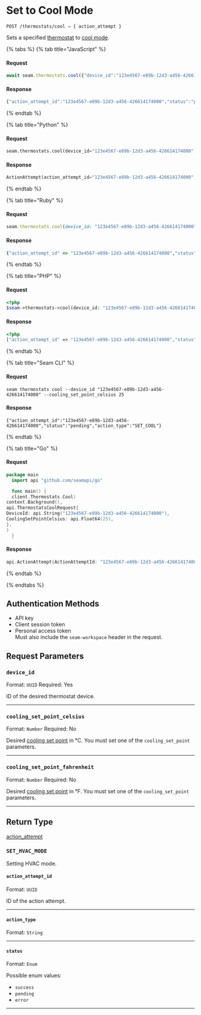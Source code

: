 # Set to Cool Mode

```
POST /thermostats/cool ⇒ { action_attempt }
```

Sets a specified [thermostat](https://docs.seam.co/latest/capability-guides/thermostats) to [cool mode](https://docs.seam.co/latest/capability-guides/thermostats/configure-current-climate-settings).

{% tabs %}
{% tab title="JavaScript" %}
#### Request

```javascript
await seam.thermostats.cool({"device_id":"123e4567-e89b-12d3-a456-426614174000","cooling_set_point_celsius":25})
```

#### Response

```javascript
{"action_attempt_id":"123e4567-e89b-12d3-a456-426614174000","status":"pending","action_type":"SET_COOL"}
```
{% endtab %}

{% tab title="Python" %}
#### Request

```python
seam.thermostats.cool(device_id="123e4567-e89b-12d3-a456-426614174000", cooling_set_point_celsius=25)
```

#### Response

```python
ActionAttempt(action_attempt_id="123e4567-e89b-12d3-a456-426614174000", status="pending", action_type="SET_COOL")
```
{% endtab %}

{% tab title="Ruby" %}
#### Request

```ruby
seam.thermostats.cool(device_id: "123e4567-e89b-12d3-a456-426614174000", cooling_set_point_celsius: 25)
```

#### Response

```ruby
{"action_attempt_id" => "123e4567-e89b-12d3-a456-426614174000","status" => "pending","action_type" => "SET_COOL"}
```
{% endtab %}

{% tab title="PHP" %}
#### Request

```php
<?php
$seam->thermostats->cool(device_id: "123e4567-e89b-12d3-a456-426614174000",cooling_set_point_celsius: 25)
```

#### Response

```php
<?php
["action_attempt_id" => "123e4567-e89b-12d3-a456-426614174000","status" => "pending","action_type" => "SET_COOL"]
```
{% endtab %}

{% tab title="Seam CLI" %}
#### Request

```seam_cli
seam thermostats cool --device_id "123e4567-e89b-12d3-a456-426614174000" --cooling_set_point_celsius 25
```

#### Response

```seam_cli
{"action_attempt_id":"123e4567-e89b-12d3-a456-426614174000","status":"pending","action_type":"SET_COOL"}
```
{% endtab %}

{% tab title="Go" %}
#### Request

```go
package main
  import api "github.com/seamapi/go"

  func main() {
  client.Thermostats.Cool(
context.Background(),
api.ThermostatsCoolRequest{
DeviceId: api.String("123e4567-e89b-12d3-a456-426614174000"),
CoolingSetPointCelsius: api.Float64(25),
},
)
  }
```

#### Response

```go
api.ActionAttempt{ActionAttemptId: "123e4567-e89b-12d3-a456-426614174000", Status: "pending", ActionType: "SET_COOL"}
```
{% endtab %}

{% endtabs %}

## Authentication Methods

- API key
- Client session token
- Personal access token
  <br>Must also include the `seam-workspace` header in the request.

## Request Parameters

### `device_id`

Format: `UUID`
Required: Yes

ID of the desired thermostat device.

***

### `cooling_set_point_celsius`

Format: `Number`
Required: No

Desired [cooling set point](../../capability-guides/thermostats/understanding-thermostat-concepts/set-points.md) in °C. You must set one of the `cooling_set_point` parameters.

***

### `cooling_set_point_fahrenheit`

Format: `Number`
Required: No

Desired [cooling set point](../../capability-guides/thermostats/understanding-thermostat-concepts/set-points.md) in °F. You must set one of the `cooling_set_point` parameters.

***

## Return Type

[action\_attempt](./)

### `SET_HVAC_MODE`

Setting HVAC mode.

#### `action_attempt_id`

Format: `UUID`

ID of the action attempt.

---

#### `action_type`

Format: `String`

---

#### `status`

Format: `Enum`

Possible enum values:
- `success`
- `pending`
- `error`

---

